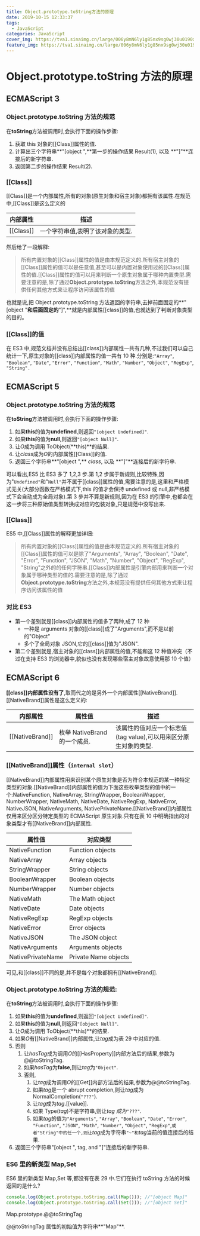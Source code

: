 ```yaml
---
title: Object.prototype.toString方法的原理
date: 2019-10-15 12:33:37
tags:
  - JavaScript
categories: JavaScript
cover_img: https://tva1.sinaimg.cn/large/006y8mN6ly1g85nx9sg0wj30u0190x6p.jpg
feature_img: https://tva1.sinaimg.cn/large/006y8mN6ly1g85nx9sg0wj30u0190x6p.jpg
---
```


# Object.prototype.toString 方法的原理

## ECMAScript 3

### Object.prototype.toString 方法的规范

在**toString**方法被调用时,会执行下面的操作步骤:

1. 获取 this 对象的[[Class]]属性的值.
2. 计算出三个字符串**"[object ",**第一步的操作结果 Result(1), 以及 **"]"**连接后的新字符串.
3. 返回第二步的操作结果 Result(2).

### [[Class]]

[[Class]]是一个内部属性,所有的对象(原生对象和宿主对象)都拥有该属性.在规范中,[[Class]]是这么定义的

| 内部属性  | 描述                             |
| --------- | -------------------------------- |
| [[Class]] | 一个字符串值,表明了该对象的类型. |

然后给了一段解释:

> 所有内置对象的[[Class]]属性的值是由本规范定义的.所有宿主对象的[[Class]]属性的值可以是任意值,甚至可以是内置对象使用过的[[Class]]属性的值.[[Class]]属性的值可以用来判断一个原生对象属于哪种内置类型.需要注意的是,除了通过**Object.prototype.toString**方法之外,本规范没有提供任何其他方式来让程序访问该属性的值

也就是说,把 Object.prototype.toString 方法返回的字符串,去掉前面固定的**"[object "**和后面固定的**"]",**就是内部属性[[class]]的值,也就达到了判断对象类型的目的。

### [[Class]]的值

在 ES3 中,规范文档并没有总结出[[class]]内部属性一共有几种,不过我们可以自己统计一下,原生对象的[[class]]内部属性的值一共有 10 种.分别是:`"Array"`, `"Boolean"`, `"Date"`, `"Error"`, `"Function"`, `"Math"`, `"Number"`, `"Object"`, `"RegExp"`, `"String".`

## ECMAScript 5

### Object.prototype.toString 方法的规范

在**toString**方法被调用时,会执行下面的操作步骤:

1. 如果**this**的值为**undefined**,则返回`"[object Undefined]"`.
2. 如果**this**的值为**null**,则返回`"[object Null]"`.
3. 让*O*成为调用 ToObject(**this)**的结果.
4. 让*class*成为*O*的内部属性[[Class]]的值.
5. 返回三个字符串**"[object ",** _class_, 以及 **"]"**连接后的新字符串.

可以看出,ES5 比 ES3 多了 1,2,3 步.第 1,2 步属于新规则,比较特殊,因为"`Undefined"`和"`Null"`并不属于[[class]]属性的值,需要注意的是,这里和严格模式无关(大部分函数在严格模式下,this 的值才会保持 undefined 或 null,非严格模式下会自动成为全局对象).第 3 步并不算是新规则,因为在 ES3 的引擎中,也都会在这一步将三种原始值类型转换成对应的包装对象,只是规范中没写出来.

### [[Class]]

ES5 中,[[Class]]属性的解释更加详细:

> 所有内置对象的[[Class]]属性的值是由本规范定义的.所有宿主对象的[[Class]]属性的值可以是除了"Arguments", "Array", "Boolean", "Date", "Error", "Function", "JSON", "Math", "Number", "Object", "RegExp", "String"之外的的任何字符串.[[Class]]内部属性是引擎内部用来判断一个对象属于哪种类型的值的.需要注意的是,除了通过**Object.prototype.toString**方法之外,本规范没有提供任何其他方式来让程序访问该属性的值

### 对比 ES3

- 第一个差别就是[[class]]内部属性的值多了两种,成了 12 种
  - 一种是 arguments 对象的[[class]]成了"Arguments",而不是以前的"Object"
  - 多个了全局对象 JSON,它的[[class]]值为"JSON".
- 第二个差别就是,宿主对象的[[class]]内部属性的值,不能和这 12 种值冲突（不过在支持 ES3 的浏览器中,貌似也没有发现哪些宿主对象故意使用那 10 个值）

## ECMAScript 6

**[[class]]内部属性没有了**,取而代之的是另外一个内部属性[[NativeBrand]].[[NativeBrand]]属性是这么定义的:

| 内部属性        | 属性值                       | 描述                                                            |
| --------------- | ---------------------------- | --------------------------------------------------------------- |
| [[NativeBrand]] | 枚举 NativeBrand 的一个成员. | 该属性的值对应一个标志值(tag value),可以用来区分原生对象的类型. |

### [[NativeBrand]]属性（`internal slot`）

[[NativeBrand]]内部属性用来识别某个原生对象是否为符合本规范的某一种特定类型的对象.[[NativeBrand]]内部属性的值为下面这些枚举类型的值中的一个:NativeFunction, NativeArray, StringWrapper, BooleanWrapper, NumberWrapper, NativeMath, NativeDate, NativeRegExp, NativeError, NativeJSON, NativeArguments, NativePrivateName.[[NativeBrand]]内部属性仅用来区分区分特定类型的 ECMAScript 原生对象.只有在表 10 中明确指出的对象类型才有[[NativeBrand]]内部属性.

| 属性值            | 对应类型             |
| ----------------- | -------------------- |
| NativeFunction    | Function objects     |
| NativeArray       | Array objects        |
| StringWrapper     | String objects       |
| BooleanWrapper    | Boolean objects      |
| NumberWrapper     | Number objects       |
| NativeMath        | The Math object      |
| NativeDate        | Date objects         |
| NativeRegExp      | RegExp objects       |
| NativeError       | Error objects        |
| NativeJSON        | The JSON object      |
| NativeArguments   | Arguments objects    |
| NativePrivateName | Private Name objects |

可见,和[[class]]不同的是,并不是每个对象都拥有[[NativeBrand]].

### Object.prototype.toString 方法的规范:

在**toString**方法被调用时,会执行下面的操作步骤:

1. 如果**this**的值为**undefined**,则返回`"[object Undefined]"`.
2. 如果**this**的值为**null**,则返回`"[object Null]"`.
3. 让*O*成为调用 ToObject(**this)**的结果.
4. 如果*O*有[[NativeBrand]]内部属性,让*tag*成为表 29 中对应的值.
5. 否则
   1. 让*hasTag*成为调用*O*的[[HasProperty]]内部方法后的结果,参数为@@toStringTag.
   2. 如果*hasTag*为**false**,则让*tag*为`"Object"`.
   3. 否则,
      1. 让*tag*成为调用*O*的[[Get]]内部方法后的结果,参数为@@toStringTag.
      2. 如果*tag*是一个 abrupt completion,则让*tag*成为 NormalCompletion(`"???"`).
      3. 让*tag*成为*tag*.[[value]].
      4. 如果 Type(_tag_)不是字符串,则让*tag 成为*`"???"`.
      5. 如果*tag*的值为`"Arguments"`, `"Array"`, `"Boolean"`, `"Date"`, `"Error"`, `"Function"`, `"JSON"`, `"Math"`, `"Number"`, `"Object"`, `"RegExp"`,`或者"String"中的任一个,则让`*tag*成为字符串`"~"和`*tag*当前的值连接后的结果.
6. 返回三个字符串"[object ", tag, and "]"连接后的新字符串.

### ES6 里的新类型 Map,Set

ES6 里的新类型 Map,Set 等,都没有在表 29 中.它们在执行 toString 方法的时候返回的是什么?

```javascript
console.log(Object.prototype.toString.call(Map())); //"[object Map]"
console.log(Object.prototype.toString.call(Set())); //"[object Set]"
```

Map.prototype.@@toStringTag

@@toStringTag 属性的初始值为字符串**"Map"**.
